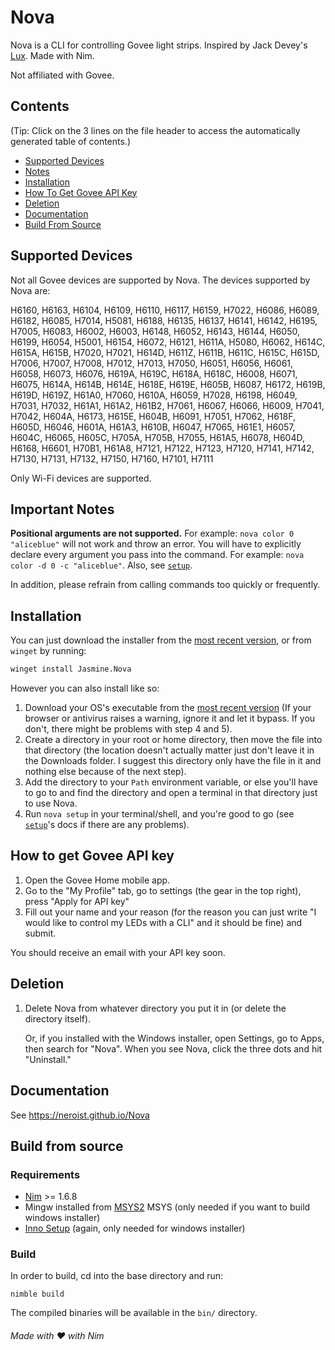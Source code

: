 # Nova

Nova is a CLI for controlling Govee light strips. Inspired by Jack Devey's [Lux](https://github.com/jackdevey/Lux).
Made with Nim.

Not affiliated with Govee.

## Contents

(Tip: Click on the 3 lines on the file header to access the automatically generated table of contents.)

- [Supported Devices](#supported-devices)
- [Notes](#important-notes)
- [Installation](#installation)
- [How To Get Govee API Key](#how-to-get-govee-api-key)
- [Deletion](#deletion)
- [Documentation](#documentation)
- [Build From Source](#build-from-source)

## Supported Devices

Not all Govee devices are supported by Nova. The devices supported by Nova are:

H6160, H6163, H6104, H6109, H6110, H6117, H6159, H7022, H6086,
H6089, H6182, H6085, H7014, H5081, H6188, H6135, H6137, H6141,
H6142, H6195, H7005, H6083, H6002, H6003, H6148, H6052, H6143,
H6144, H6050, H6199, H6054, H5001, H6154, H6072, H6121, H611A,
H5080, H6062, H614C, H615A, H615B, H7020, H7021, H614D, H611Z,
H611B, H611C, H615C, H615D, H7006, H7007, H7008, H7012, H7013,
H7050, H6051, H6056, H6061, H6058, H6073, H6076, H619A, H619C,
H618A, H618C, H6008, H6071, H6075, H614A, H614B, H614E, H618E,
H619E, H605B, H6087, H6172, H619B, H619D, H619Z, H61A0, H7060,
H610A, H6059, H7028, H6198, H6049, H7031, H7032, H61A1, H61A2,
H61B2, H7061, H6067, H6066, H6009, H7041, H7042, H604A, H6173,
H615E, H604B, H6091, H7051, H7062, H618F, H605D, H6046, H601A,
H61A3, H610B, H6047, H7065, H61E1, H6057, H604C, H6065, H605C,
H705A, H705B, H7055, H61A5, H6078, H604D, H6168, H6601, H70B1,
H61A8, H7121, H7122, H7123, H7120, H7141, H7142, H7130, H7131,
H7132, H7150, H7160, H7101, H7111

Only Wi-Fi devices are supported.

## Important Notes

**Positional arguments are not supported.** For example: `nova color 0 "aliceblue"` will not work and throw an error. You will have to explicitly declare every argument you pass into the command. For example: `nova color -d 0 -c "aliceblue"`. Also, see [`setup`](https://neroist.github.io/Nova/commands/setup.html).

In addition, please refrain from calling commands too quickly or frequently.

## Installation

You can just download the installer from the [most recent version](https://github.com/nonimportant/nova/releases/latest), or from `winget` by running:

```sh
winget install Jasmine.Nova
```


However you can also install like so:

1. Download your OS's executable from the [most recent version](https://github.com/nonimportant/nova/releases/latest) (If your browser or antivirus raises a warning, ignore it and let it bypass. If you don't, there might be problems with step 4 and 5).
2. Create a directory in your root or home directory, then move the file into that directory (the location doesn't actually matter just don't leave it in the Downloads folder. I suggest this directory only have the file in it and nothing else because of the next step).
3. Add the directory to your `Path` environment variable, or else you'll have to go to and find the directory and open a terminal in that directory just to use Nova.
4. Run `nova setup` in your terminal/shell, and you're good to go (see [`setup`](https://github.com/nonimportant/nova/blob/main/README.md#setup)'s docs if there are any problems).

## How to get Govee API key

1. Open the Govee Home mobile app.
2. Go to the "My Profile" tab, go to settings (the gear in the top right), press "Apply for API key"
3. Fill out your name and your reason (for the reason you can just write "I would like to control my LEDs with a CLI" and it should be fine) and submit.

You should receive an email with your API key soon.

## Deletion

1. Delete Nova from whatever directory you put it in (or delete the directory itself).

   Or, if you installed with the Windows installer, open Settings, go to Apps, then search for "Nova". When you see Nova, click the three dots and hit "Uninstall."

## Documentation

See <https://neroist.github.io/Nova>

## Build from source

### Requirements

- [Nim](https://nim-lang.org) >= 1.6.8
- Mingw installed from [MSYS2](https://www.msys2.org) MSYS (only needed if you want to build windows installer)
- [Inno Setup](https://jrsoftware.org/isdl.php#stable) (again, only needed for windows installer)

### Build

In order to build, cd into the base directory and run:

```shell
nimble build
```

The compiled binaries will be available in the `bin/` directory.

###### Made with ❤️ with Nim
